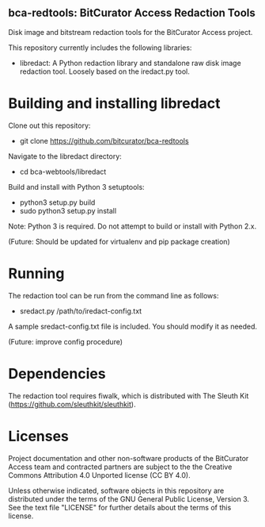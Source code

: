 bca-redtools: BitCurator Access Redaction Tools
-----------------------------------------------

Disk image and bitstream redaction tools for the BitCurator Access project.

This repository currently includes the following libraries:

 * libredact: A Python redaction library and standalone raw disk image redaction tool. Loosely based on the iredact.py tool.

# Building and installing libredact

Clone out this repository:

 * git clone https://github.com/bitcurator/bca-redtools

Navigate to the libredact directory:

 * cd bca-webtools/libredact

Build and install with Python 3 setuptools:

 * python3 setup.py build
 * sudo python3 setup.py install

Note: Python 3 is required. Do not attempt to build or install with Python 2.x.

(Future: Should be updated for virtualenv and pip package creation)

# Running

The redaction tool can be run from the command line as follows:

 * sredact.py /path/to/iredact-config.txt

A sample sredact-config.txt file is included. You should modify it as needed.

(Future: improve config procedure)

# Dependencies

The redaction tool requires fiwalk, which is distributed with The Sleuth Kit (https://github.com/sleuthkit/sleuthkit).

# Licenses

Project documentation and other non-software products of the BitCurator Access team and contracted partners are subject to the the Creative Commons Attribution 4.0 Unported license (CC BY 4.0).

Unless otherwise indicated, software objects in this repository are distributed under the terms of the GNU General Public License, Version 3. See the text file "LICENSE" for further details about the terms of this license.
